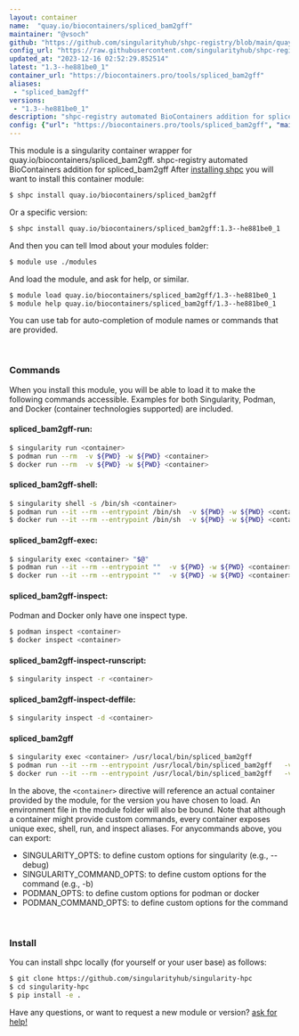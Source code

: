 ```yaml
---
layout: container
name:  "quay.io/biocontainers/spliced_bam2gff"
maintainer: "@vsoch"
github: "https://github.com/singularityhub/shpc-registry/blob/main/quay.io/biocontainers/spliced_bam2gff/container.yaml"
config_url: "https://raw.githubusercontent.com/singularityhub/shpc-registry/main/quay.io/biocontainers/spliced_bam2gff/container.yaml"
updated_at: "2023-12-16 02:52:29.852514"
latest: "1.3--he881be0_1"
container_url: "https://biocontainers.pro/tools/spliced_bam2gff"
aliases:
 - "spliced_bam2gff"
versions:
 - "1.3--he881be0_1"
description: "shpc-registry automated BioContainers addition for spliced_bam2gff"
config: {"url": "https://biocontainers.pro/tools/spliced_bam2gff", "maintainer": "@vsoch", "description": "shpc-registry automated BioContainers addition for spliced_bam2gff", "latest": {"1.3--he881be0_1": "sha256:d7e58276fc432139fe6ffa4d35971a6fd5d9c471e7741487428ef54c3ce9479c"}, "tags": {"1.3--he881be0_1": "sha256:d7e58276fc432139fe6ffa4d35971a6fd5d9c471e7741487428ef54c3ce9479c"}, "docker": "quay.io/biocontainers/spliced_bam2gff", "aliases": {"spliced_bam2gff": "/usr/local/bin/spliced_bam2gff"}}
---
```


This module is a singularity container wrapper for quay.io/biocontainers/spliced_bam2gff.
shpc-registry automated BioContainers addition for spliced_bam2gff
After [installing shpc](#install) you will want to install this container module:


```bash
$ shpc install quay.io/biocontainers/spliced_bam2gff
```

Or a specific version:

```bash
$ shpc install quay.io/biocontainers/spliced_bam2gff:1.3--he881be0_1
```

And then you can tell lmod about your modules folder:

```bash
$ module use ./modules
```

And load the module, and ask for help, or similar.

```bash
$ module load quay.io/biocontainers/spliced_bam2gff/1.3--he881be0_1
$ module help quay.io/biocontainers/spliced_bam2gff/1.3--he881be0_1
```

You can use tab for auto-completion of module names or commands that are provided.

<br>

### Commands

When you install this module, you will be able to load it to make the following commands accessible.
Examples for both Singularity, Podman, and Docker (container technologies supported) are included.

#### spliced_bam2gff-run:

```bash
$ singularity run <container>
$ podman run --rm  -v ${PWD} -w ${PWD} <container>
$ docker run --rm  -v ${PWD} -w ${PWD} <container>
```

#### spliced_bam2gff-shell:

```bash
$ singularity shell -s /bin/sh <container>
$ podman run --it --rm --entrypoint /bin/sh  -v ${PWD} -w ${PWD} <container>
$ docker run --it --rm --entrypoint /bin/sh  -v ${PWD} -w ${PWD} <container>
```

#### spliced_bam2gff-exec:

```bash
$ singularity exec <container> "$@"
$ podman run --it --rm --entrypoint ""  -v ${PWD} -w ${PWD} <container> "$@"
$ docker run --it --rm --entrypoint ""  -v ${PWD} -w ${PWD} <container> "$@"
```

#### spliced_bam2gff-inspect:

Podman and Docker only have one inspect type.

```bash
$ podman inspect <container>
$ docker inspect <container>
```

#### spliced_bam2gff-inspect-runscript:

```bash
$ singularity inspect -r <container>
```

#### spliced_bam2gff-inspect-deffile:

```bash
$ singularity inspect -d <container>
```


#### spliced_bam2gff

```bash
$ singularity exec <container> /usr/local/bin/spliced_bam2gff
$ podman run --it --rm --entrypoint /usr/local/bin/spliced_bam2gff   -v ${PWD} -w ${PWD} <container> -c " $@"
$ docker run --it --rm --entrypoint /usr/local/bin/spliced_bam2gff   -v ${PWD} -w ${PWD} <container> -c " $@"
```



In the above, the `<container>` directive will reference an actual container provided
by the module, for the version you have chosen to load. An environment file in the
module folder will also be bound. Note that although a container
might provide custom commands, every container exposes unique exec, shell, run, and
inspect aliases. For anycommands above, you can export:

 - SINGULARITY_OPTS: to define custom options for singularity (e.g., --debug)
 - SINGULARITY_COMMAND_OPTS: to define custom options for the command (e.g., -b)
 - PODMAN_OPTS: to define custom options for podman or docker
 - PODMAN_COMMAND_OPTS: to define custom options for the command

<br>

### Install

You can install shpc locally (for yourself or your user base) as follows:

```bash
$ git clone https://github.com/singularityhub/singularity-hpc
$ cd singularity-hpc
$ pip install -e .
```

Have any questions, or want to request a new module or version? [ask for help!](https://github.com/singularityhub/singularity-hpc/issues)
